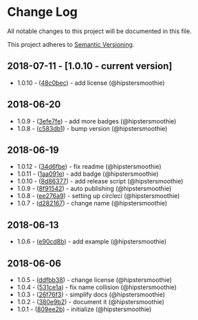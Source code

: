# Change Log
All notable changes to this project will be documented in this file.

This project adheres to [Semantic Versioning](http://semver.org/).

## 2018-07-11 - [1.0.10 - current version]

- 1.0.10 - ([48c0bec](https://github.com/hipstersmoothie/markdown-it-vanilla-loader/commit/48c0bec8d5484cc9a761adc8c48b6c9140b591d6)) - add license (@hipstersmoothie)

## 2018-06-20

- 1.0.9 - ([3efe7fe](https://github.com/hipstersmoothie/markdown-it-vanilla-loader/commit/3efe7fed798e23738703cbe9f87ed35f1098355e)) - add more badges (@hipstersmoothie)
- 1.0.8 - ([c583db1](https://github.com/hipstersmoothie/markdown-it-vanilla-loader/commit/c583db13d3c5696aca496b91864c5cf8a0b2a7ef)) - bump version (@hipstersmoothie)

## 2018-06-19

- 1.0.12 - ([34d6fbe](https://github.com/hipstersmoothie/markdown-it-vanilla-loader/commit/34d6fbe8c2fc3f63f67b4f0bc51fc694de71fb3b)) - fix readme (@hipstersmoothie)
- 1.0.11 - ([1aa091e](https://github.com/hipstersmoothie/markdown-it-vanilla-loader/commit/1aa091e182d2b6b0d95fa3d93fe3c8da6918756d)) - add badge (@hipstersmoothie)
- 1.0.10 - ([8d86377](https://github.com/hipstersmoothie/markdown-it-vanilla-loader/commit/8d8637789d7e06a158f31dc3bc55c7ce412930b0)) - add release script (@hipstersmoothie)
- 1.0.9 - ([8f91542](https://github.com/hipstersmoothie/markdown-it-vanilla-loader/commit/8f9154278b0b78a1dafa27c8bc0dc1a82f4bd80a)) - auto publishing (@hipstersmoothie)
- 1.0.8 - ([ee276a9](https://github.com/hipstersmoothie/markdown-it-vanilla-loader/commit/ee276a94cda6137719f8f2dd7eddd6793bcc0004)) - setting up circleci (@hipstersmoothie)
- 1.0.7 - ([d282167](https://github.com/hipstersmoothie/markdown-it-vanilla-loader/commit/d282167eda0c02fce05d0fc6fdc3def75eda7b55)) - change name (@hipstersmoothie)

## 2018-06-13

- 1.0.6 - ([e90cd8b](https://github.com/hipstersmoothie/markdown-it-vanilla-loader/commit/e90cd8ba8f19f228fe665856db946869fe78e659)) - add example (@hipstersmoothie)

## 2018-06-06

- 1.0.5 - ([ddfbb38](https://github.com/hipstersmoothie/markdown-it-vanilla-loader/commit/ddfbb383b8812d2ae8eecc003eaad4403a67250a)) - change license (@hipstersmoothie)
- 1.0.4 - ([531ce1a](https://github.com/hipstersmoothie/markdown-it-vanilla-loader/commit/531ce1ad186e02fa2d93d928a9c20335e7b6a58b)) - fix name collision (@hipstersmoothie)
- 1.0.3 - ([26f76f3](https://github.com/hipstersmoothie/markdown-it-vanilla-loader/commit/26f76f389e444fb255e3f018773857d834482b2f)) - simplify docs (@hipstersmoothie)
- 1.0.2 - ([380e9b2](https://github.com/hipstersmoothie/markdown-it-vanilla-loader/commit/380e9b26c712a75837de415528fbeccd445cafc0)) - document it (@hipstersmoothie)
- 1.0.1 - ([809ee2b](https://github.com/hipstersmoothie/markdown-it-vanilla-loader/commit/809ee2ba8e16ae5d3369314902c98c3da054939d)) - initialize (@hipstersmoothie)



